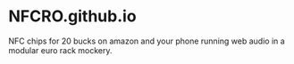 # NFCRO.github.io
NFC chips for 20 bucks on amazon and your phone running web audio in a modular euro rack mockery. 
